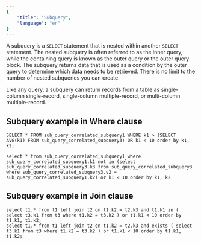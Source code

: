 ```yaml
---
{
    "title": "Subquery",
    "language": "en"
}
---
```


A subquery is a `SELECT` statement that is nested within another `SELECT` statement. The nested subquery is often referred to as the inner query, while the containing query is known as the outer query or the outer query block. The subquery returns data that is used as a condition by the outer query to determine which data needs to be retrieved. There is no limit to the number of nested subqueries you can create.

Like any query, a subquery can return records from a table as single-column single-record, single-column multiple-record, or multi-column multiple-record.

## Subquery example in Where clause

```
SELECT * FROM sub_query_correlated_subquery1 WHERE k1 > (SELECT AVG(k1) FROM sub_query_correlated_subquery3) OR k1 < 10 order by k1, k2;
```

```
select * from sub_query_correlated_subquery1 where sub_query_correlated_subquery1.k1 not in (select sub_query_correlated_subquery3.k3 from sub_query_correlated_subquery3 where sub_query_correlated_subquery3.v2 = sub_query_correlated_subquery1.k2) or k1 < 10 order by k1, k2
```

##  Subquery example in Join clause

```
select t1.* from t1 left join t2 on t1.k2 = t2.k3 and t1.k1 in ( select t3.k1 from t3 where t1.k2 = t3.k2 ) or t1.k1 < 10 order by t1.k1, t1.k2;
select t1.* from t1 left join t2 on t1.k2 = t2.k3 and exists ( select t3.k1 from t3 where t1.k2 = t3.k2 ) or t1.k1 < 10 order by t1.k1, t1.k2;
```